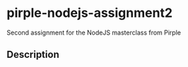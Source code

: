 # pirple-nodejs-assignment2

Second assignment for the NodeJS masterclass from Pirple

## Description
